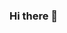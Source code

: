 ### Hi there 👋

<!--
**Ksi0Na/Ksi0Na** is a ✨ _special_ ✨ repository because its `README.md` (this file) appears on your GitHub profile.

![Alt-текст](https://avatars1.githubusercontent.com/u/5384215?v=3&s=460 "Орк");

![Coding is...](https://i.pinimg.com/originals/32/5a/b0/325ab05e9614271f2e539cfdbbf73fce.jpg "Me and my code");
